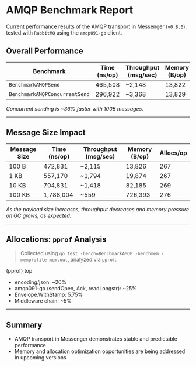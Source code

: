 # AMQP Benchmark Report

Current performance results of the AMQP transport in Messenger (`v0.8.0`), tested with `RabbitMQ` using the `amqp091-go` client.

## Overall Performance

| Benchmark                     | Time (ns/op) | Throughput (msg/sec) | Memory (B/op) | Allocs/op |
|------------------------------|---------------|---------------------|----------------|-----------|
| `BenchmarkAMQPSend`          | 465,508       | ~2,148              | 13,822         | 267       |
| `BenchmarkAMQPConcurrentSend`| 296,922       | ~3,368              | 13,829         | 266       |

*Concurrent sending is ~36% faster with 100B messages.*

---

## Message Size Impact

| Message Size | Time (ns/op) | Throughput (msg/sec) | Memory (B/op) | Allocs/op |
|------------------|---------------|---------------------|----------------|-----------|
| 100 B            | 472,831       | ~2,115              | 13,826         | 267       |
| 1 KB             | 557,170       | ~1,794              | 19,874         | 267       |
| 10 KB            | 704,831       | ~1,418              | 82,185         | 269       |
| 100 KB           | 1,788,004     | ~559                | 726,393        | 276       |

*As the payload size increases, throughput decreases and memory pressure on GC grows, as expected.*

---

## Allocations: `pprof` Analysis
> Collected using `go test -bench=BenchmarkAMQP -benchmem -memprofile mem.out`, analyzed via `pprof`.

(pprof) top

- encoding/json: ~20%
- amqp091-go (sendOpen, Ack, readLongstr): ~25%
- Envelope.WithStamp: 5.75%
- Middleware chain: ~5%

---

## Summary

- AMQP transport in Messenger demonstrates stable and predictable performance
- Memory and allocation optimization opportunities are being addressed in upcoming versions

